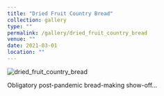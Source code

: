 ```yaml
---
title: "Dried Fruit Country Bread"
collection: gallery
type: ""
permalink: /gallery/dried_fruit_country_bread
venue: ""
date: 2021-03-01
location: ""
---
```


![dried_fruit_country_bread](/gallery/drie_fruit_country_bread.jpeg)

Obligatory post-pandemic bread-making show-off...
